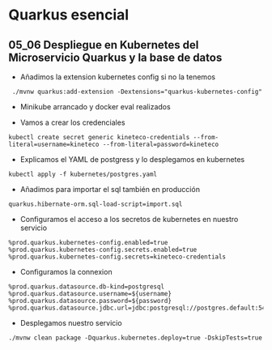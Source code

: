 # Quarkus esencial
## 05_06 Despliegue en Kubernetes del Microservicio Quarkus y la base de datos

* Añadimos la extension kubernetes config si no la tenemos
```shell
 ./mvnw quarkus:add-extension -Dextensions="quarkus-kubernetes-config"
```
* Minikube arrancado y docker eval realizados

* Vamos a crear los credenciales
```shell
kubectl create secret generic kineteco-credentials --from-literal=username=kineteco --from-literal=password=kineteco
```

* Explicamos el YAML de postgress y lo desplegamos en kubernetes
```shell
kubectl apply -f kubernetes/postgres.yaml
```
* Añadimos para importar el sql también en producción
```properties
quarkus.hibernate-orm.sql-load-script=import.sql
```  

* Configuramos el acceso a los secretos de kubernetes en nuestro servicio
```shell
%prod.quarkus.kubernetes-config.enabled=true
%prod.quarkus.kubernetes-config.secrets.enabled=true
%prod.quarkus.kubernetes-config.secrets=kineteco-credentials 
```
  
* Configuramos la connexion 
```properties
%prod.quarkus.datasource.db-kind=postgresql
%prod.quarkus.datasource.username=${username}
%prod.quarkus.datasource.password=${password}
%prod.quarkus.datasource.jdbc.url=jdbc:postgresql://postgres.default:5432/kineteco
```

* Desplegamos nuestro servicio
```shell
./mvnw clean package -Dquarkus.kubernetes.deploy=true -DskipTests=true
```